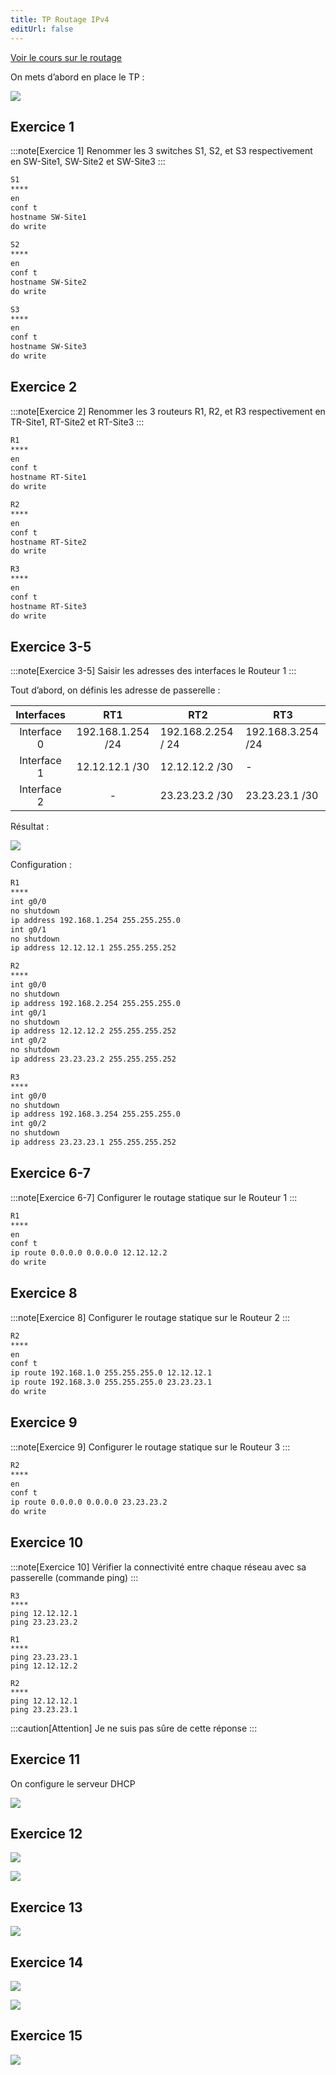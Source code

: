 ```yaml
---
title: TP Routage IPv4
editUrl: false
---
```


[Voir le cours sur le routage](/notes/réseaux/routage)

On mets d’abord en place le TP :

![](../../../../assets/notes/réseaux/_attachments/pasted-image-20240525204526.png)

## Exercice 1

:::note[Exercice 1]
Renommer les 3 switches S1, S2, et S3 respectivement en SW-Site1, SW-Site2 et SW-Site3
:::

```txt
S1  
****  
en  
conf t
hostname SW-Site1
do write
  
S2
****
en
conf t
hostname SW-Site2
do write

S3
****
en
conf t
hostname SW-Site3
do write
```

## Exercice 2

:::note[Exercice 2]
Renommer les 3 routeurs R1, R2, et R3 respectivement en TR-Site1, RT-Site2 et RT-Site3
:::

```txt
R1
****
en
conf t
hostname RT-Site1
do write

R2
****
en
conf t
hostname RT-Site2
do write

R3
****
en
conf t
hostname RT-Site3
do write
```

## Exercice 3-5

:::note[Exercice 3-5]
Saisir les adresses des interfaces le Routeur 1
:::

Tout d’abord, on définis les adresse de passerelle :

|  Interfaces |        RT1        | RT2                | RT3               |
| :---------: | :---------------: | ------------------ | ----------------- |
| Interface 0 | 192.168.1.254 /24 | 192.168.2.254 / 24 | 192.168.3.254 /24 |
| Interface 1 |   12.12.12.1 /30  | 12.12.12.2 /30     | -                 |
| Interface 2 |         -         | 23.23.23.2 /30     | 23.23.23.1 /30    |

Résultat : 

![](../../../../assets/notes/réseaux/_attachments/pasted-image-20240525210237.png)

Configuration : 

```txt
R1
****
int g0/0
no shutdown
ip address 192.168.1.254 255.255.255.0
int g0/1
no shutdown
ip address 12.12.12.1 255.255.255.252 

R2
****
int g0/0
no shutdown
ip address 192.168.2.254 255.255.255.0
int g0/1
no shutdown
ip address 12.12.12.2 255.255.255.252 
int g0/2
no shutdown
ip address 23.23.23.2 255.255.255.252 

R3
****
int g0/0
no shutdown
ip address 192.168.3.254 255.255.255.0
int g0/2
no shutdown
ip address 23.23.23.1 255.255.255.252 
```

## Exercice 6-7

:::note[Exercice 6-7]
Configurer le routage statique sur le Routeur 1
:::

```txt
R1
****
en
conf t
ip route 0.0.0.0 0.0.0.0 12.12.12.2
do write
```

## Exercice 8

:::note[Exercice 8]
Configurer le routage statique sur le Routeur 2
:::

```txt
R2
****
en
conf t
ip route 192.168.1.0 255.255.255.0 12.12.12.1
ip route 192.168.3.0 255.255.255.0 23.23.23.1
do write
```

## Exercice 9

:::note[Exercice 9]
Configurer le routage statique sur le Routeur 3
:::

```txt
R2
****
en
conf t
ip route 0.0.0.0 0.0.0.0 23.23.23.2
do write
```

## Exercice 10

:::note[Exercice 10]
Vérifier la connectivité entre chaque réseau avec sa passerelle (commande ping)
:::

```
R3
****
ping 12.12.12.1
ping 23.23.23.2

R1
****
ping 23.23.23.1
ping 12.12.12.2

R2
****
ping 12.12.12.1
ping 23.23.23.1
```

:::caution[Attention]
Je ne suis pas sûre de cette réponse
:::

## Exercice 11

On configure le serveur DHCP

![](../../../../assets/notes/réseaux/_attachments/pasted-image-20240526211128.png)

## Exercice 12

![](../../../../assets/notes/réseaux/_attachments/pasted-image-20240526211418.png)

![](../../../../assets/notes/réseaux/_attachments/pasted-image-20240526212205.png)

## Exercice 13

![](../../../../assets/notes/réseaux/_attachments/pasted-image-20240526212226.png)

## Exercice 14

![](../../../../assets/notes/réseaux/_attachments/pasted-image-20240526212242.png)

![](../../../../assets/notes/réseaux/_attachments/pasted-image-20240526212246.png)

## Exercice 15

![](../../../../assets/notes/réseaux/_attachments/pasted-image-20240526212758.png)
